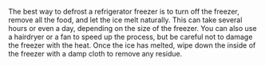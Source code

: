 The best way to defrost a refrigerator freezer is to turn off the freezer, remove all the food, and let the ice melt naturally. This can take several hours or even a day, depending on the size of the freezer. You can also use a hairdryer or a fan to speed up the process, but be careful not to damage the freezer with the heat. Once the ice has melted, wipe down the inside of the freezer with a damp cloth to remove any residue.
